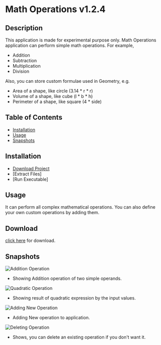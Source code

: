 # Math Operations v1.2.4

## Description

This application is made for experimental purpose only. Math Operations application can perform simple math operations. For example,

- Addition
- Subtraction
- Multiplication
- Division

Also, you can store custom formulae used in Geometry, e.g.

- Area of a shape, like circle (3.14 * r * r)
- Volume of a shape, like cube (l * b * h)
- Perimeter of a shape, like square (4 * side)

## Table of Contents

- [Installation](#installation)
- [Usage](#usage)
- [Snapshots](#snapshots)

## Installation

- [Download Project](#download)
- [Extract Files]
- [Run Executable]

## Usage

It can perform all complex mathematical operations. You can also define your own custom operations by adding them.

## Download

[click here](https://github.com/AkramMulani/Math-Operations) for download.

## Snapshots

![Addition Operation](https://drive.google.com/file/d/1Nl-Ta5AqVM52inbLF7-FJR03npwHlsYf/view?usp=sharing)
* Showing Addition operation of two simple operands.

![Quadratic Operation](https://drive.google.com/file/d/1v9-6Ud2FkSFjGUHfFYeoeL_mOcvnP7du/view?usp=sharing)
* Showing result of quadratic expression by the input values.

![Adding New Operation](https://drive.google.com/file/d/19CNmsAz66nUf2ZTXZXkOPpt1R3Tepw3x/view?usp=sharing)
* Adding New operation to application.

![Deleting Operation](https://drive.google.com/file/d/1KZf2c5Ct9-ILxHNpFqvQiB6fM1kIoCYK/view?usp=sharing)
* Shows, you can delete an existing operation if you don't want it.
